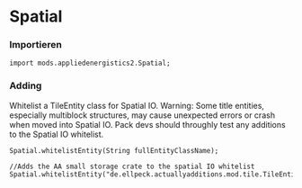 # Spatial

### Importieren

```zenscript
import mods.appliedenergistics2.Spatial;
```

### Adding

Whitelist a TileEntity class for Spatial IO. Warning: Some title entities, especially multiblock structures, may cause unexpected errors or crash when moved into Spatial IO. Pack devs should throughly test any additions to the Spatial IO whitelist.

```zenscript
Spatial.whitelistEntity(String fullEntityClassName);

//Adds the AA small storage crate to the spatial IO whitelist
Spatial.whitelistEntity("de.ellpeck.actuallyadditions.mod.tile.TileEntityGiantChest");
```